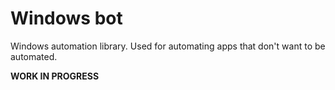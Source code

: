 # Windows bot

Windows automation library. Used for automating apps that don't want to be automated.

**WORK IN PROGRESS**